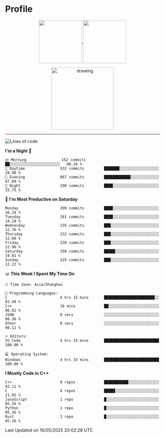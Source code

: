 # Profile

<p align="center">
  <a href="https://github.com/SourVoice">
    <img
      align="center"
      height="140em"
      src="https://github-readme-stats.vercel.app/api?username=SourVoice&show_icons=true&include_all_commits=true&count_private=true&theme=tokyonight"
    />
  </a>
  <a href="https://github.com/SourVoice">
    <img
      align="center"
      height="140em"
      src="https://github-readme-stats.vercel.app/api/top-langs/?username=SourVoice&show_icons=true&include_all_commits=true&count_private=true&layout=compact&theme=tokyonight"
    />
  </a>
</p>

<p align="center">
   <a href="https://github.com/SourVoice">
    <img
      align="center"
      height="202em"
      alt="drawing"
      src="https://activity-graph.herokuapp.com/graph?username=SourVoice&theme=react-dark"
    />
  </a>
</p>

---
<!--START_SECTION:waka-->
![Lines of code](https://img.shields.io/badge/From%20Hello%20World%20I%27ve%20Written-1.6%20million%20lines%20of%20code-blue)

**I'm a Night 🦉** 

```text
🌞 Morning                152 commits         ██░░░░░░░░░░░░░░░░░░░░░░░   08.26 % 
🌆 Daytime                532 commits         ███████░░░░░░░░░░░░░░░░░░   28.90 % 
🌃 Evening                867 commits         ████████████░░░░░░░░░░░░░   47.09 % 
🌙 Night                  290 commits         ████░░░░░░░░░░░░░░░░░░░░░   15.75 % 
```
📅 **I'm Most Productive on Saturday** 

```text
Monday                   299 commits         ████░░░░░░░░░░░░░░░░░░░░░   16.24 % 
Tuesday                  261 commits         ████░░░░░░░░░░░░░░░░░░░░░   14.18 % 
Wednesday                235 commits         ███░░░░░░░░░░░░░░░░░░░░░░   12.76 % 
Thursday                 232 commits         ███░░░░░░░░░░░░░░░░░░░░░░   12.60 % 
Friday                   239 commits         ███░░░░░░░░░░░░░░░░░░░░░░   12.98 % 
Saturday                 350 commits         █████░░░░░░░░░░░░░░░░░░░░   19.01 % 
Sunday                   225 commits         ███░░░░░░░░░░░░░░░░░░░░░░   12.22 % 
```


📊 **This Week I Spent My Time On** 

```text
🕑︎ Time Zone: Asia/Shanghai

💬 Programming Languages: 
C                        4 hrs 15 mins       ███████████████████████░░   93.49 % 
C++                      16 mins             ██░░░░░░░░░░░░░░░░░░░░░░░   06.02 % 
JSON                     0 secs              ░░░░░░░░░░░░░░░░░░░░░░░░░   00.36 % 
Other                    0 secs              ░░░░░░░░░░░░░░░░░░░░░░░░░   00.12 % 

🔥 Editors: 
VS Code                  4 hrs 33 mins       █████████████████████████   100.00 % 

💻 Operating System: 
Windows                  4 hrs 33 mins       █████████████████████████   100.00 % 
```

**I Mostly Code in C++** 

```text
C++                      8 repos             ███████████░░░░░░░░░░░░░░   42.11 % 
C                        4 repos             █████░░░░░░░░░░░░░░░░░░░░   21.05 % 
JavaScript               1 repo              █░░░░░░░░░░░░░░░░░░░░░░░░   05.26 % 
Python                   1 repo              █░░░░░░░░░░░░░░░░░░░░░░░░   05.26 % 
Rust                     1 repo              █░░░░░░░░░░░░░░░░░░░░░░░░   05.26 % 
```




 Last Updated on 16/05/2025 20:02:28 UTC
<!--END_SECTION:waka-->
